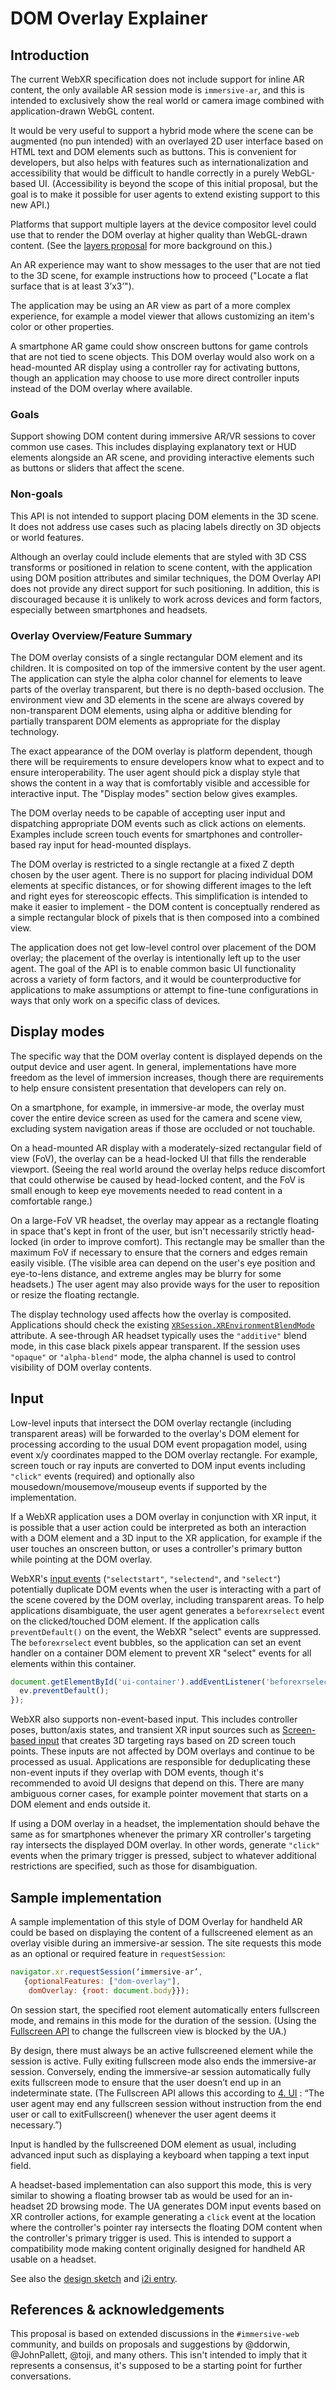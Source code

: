 # **DOM Overlay Explainer**

## Introduction

The current WebXR specification does not include support for inline AR content, the only available AR session mode is `immersive-ar`, and this is intended to exclusively show the real world or camera image combined with application-drawn WebGL content.

It would be very useful to support a hybrid mode where the scene can be augmented (no pun intended) with an overlayed 2D user interface based on HTML text and DOM elements such as buttons. This is convenient for developers, but also helps with features such as internationalization and accessibility that would be difficult to handle correctly in a purely WebGL-based UI. (Accessibility is beyond the scope of this initial proposal, but the goal is to make it possible for user agents to extend existing support to this new API.)

Platforms that support multiple layers at the device compositor level could use that to render the DOM overlay at higher quality than WebGL-drawn content. (See the [layers proposal](https://github.com/immersive-web/layers#why-layers-what-are-the-benefits) for more background on this.) 

An AR experience may want to show messages to the user that are not tied to the 3D scene, for example instructions how to proceed ("Locate a flat surface that is at least 3’x3’").

The application may be using an AR view as part of a more complex experience, for example a model viewer that allows customizing an item's color or other properties.

A smartphone AR game could show onscreen buttons for game controls that are not tied to scene objects. This DOM overlay would also work on a head-mounted AR display using a controller ray for activating buttons, though an application may choose to use more direct controller inputs instead of the DOM overlay where available.  


### Goals

Support showing DOM content during immersive AR/VR sessions to cover common use cases. This includes displaying explanatory text or HUD elements alongside an AR scene, and providing interactive elements such as buttons or sliders that affect the scene.


### Non-goals

This API is not intended to support placing DOM elements in the 3D scene. It does not address use cases such as placing labels directly on 3D objects or world features. 

Although an overlay could include elements that are styled with 3D CSS transforms or positioned in relation to scene content, with the application using DOM position attributes and similar techniques, the DOM Overlay API does not provide any direct support for such positioning. In addition, this is discouraged because it is unlikely to work across devices and form factors, especially between smartphones and headsets.


### Overlay Overview/Feature Summary

The DOM overlay consists of a single rectangular DOM element and its children. It is composited on top of the immersive content by the user agent. The application can style the alpha color channel for elements to leave parts of the overlay transparent, but there is no depth-based occlusion. The environment view and 3D elements in the scene are always covered by non-transparent DOM elements, using alpha or additive blending for partially transparent DOM elements as appropriate for the display technology.

The exact appearance of the DOM overlay is platform dependent, though there will be requirements to ensure developers know what to expect and to ensure interoperability. The user agent should pick a display style that shows the content in a way that is comfortably visible and accessible for interactive input. The "Display modes" section below gives examples.

The DOM overlay needs to be capable of accepting user input and dispatching appropriate DOM events such as click actions on elements. Examples include screen touch events for smartphones and controller-based ray input for head-mounted displays.

The DOM overlay is restricted to a single rectangle at a fixed Z depth chosen by the user agent. There is no support for placing individual DOM elements at specific distances, or for showing different images to the left and right eyes for stereoscopic effects. This simplification is intended to make it easier to implement - the DOM content is conceptually rendered as a simple rectangular block of pixels that is then composed into a combined view.

The application does not get low-level control over placement of the DOM overlay; the placement of the overlay is intentionally left up to the user agent. The goal of the API is to enable common basic UI functionality across a variety of form factors, and it would be counterproductive for applications to make assumptions or attempt to fine-tune configurations in ways that only work on a specific class of devices.


## Display modes

The specific way that the DOM overlay content is displayed depends on the output device and user agent. In general, implementations have more freedom as the level of immersion increases, though there are requirements to help ensure consistent presentation that developers can rely on.

On a smartphone, for example, in immersive-ar mode, the overlay must cover the entire device screen as used for the camera and scene view, excluding system navigation areas if those are occluded or not touchable.

On a head-mounted AR display with a moderately-sized rectangular field of view (FoV), the overlay can be a head-locked UI that fills the renderable viewport. (Seeing the real world around the overlay helps reduce discomfort that could otherwise be caused by head-locked content, and the FoV is small enough to keep eye movements needed to read content in a comfortable range.)

On a large-FoV VR headset, the overlay may appear as a rectangle floating in space that's kept in front of the user, but isn't necessarily strictly head-locked (in order to improve comfort). This rectangle may be smaller than the maximum FoV if necessary to ensure that the corners and edges remain easily visible. (The visible area can depend on the user's eye position and eye-to-lens distance, and extreme angles may be blurry for some headsets.) The user agent may also provide ways for the user to reposition or resize the floating rectangle.

The display technology used affects how the overlay is composited. Applications should check the existing <code>[XRSession.XREnvironmentBlendMode](https://immersive-web.github.io/webxr/#xrsession-interface)</code> attribute. A see-through AR headset typically uses the <code>"additive"</code> blend mode, in this case black pixels appear transparent. If the session uses <code>"opaque"</code> or <code>"alpha-blend"</code> mode, the alpha channel is used to control visibility of DOM overlay contents.


## Input

Low-level inputs that intersect the DOM overlay rectangle (including transparent areas) will be forwarded to the overlay's DOM element for processing according to the usual DOM event propagation model, using event x/y coordinates mapped to the DOM overlay rectangle. For example, screen touch or ray inputs are converted to DOM input events including `"click"` events (required) and optionally also mousedown/mousemove/mouseup events if supported by the implementation.

If a WebXR application uses a DOM overlay in conjunction with XR input, it is possible that a user action could be interpreted as both an interaction with a DOM element and a 3D input to the XR application, for example if the user touches an onscreen button, or uses a controller's primary button while pointing at the DOM overlay.

WebXR's [input events](https://github.com/immersive-web/webxr/blob/master/input-explainer.md#input-events) (`"selectstart"`, `"selectend"`, and `"select"`) potentially duplicate DOM events when the user is interacting with a part of the scene covered by the DOM overlay, including transparent areas. To help applications disambiguate, the user agent generates a `beforexrselect` event on the clicked/touched DOM element. If the application calls `preventDefault()` on the event, the WebXR "select" events are suppressed. The `beforexrselect` event bubbles, so the application can set an event handler on a container DOM element to prevent XR "select" events for all elements within this container.

```js
document.getElementById('ui-container').addEventListener('beforexrselect', (ev) => {
  ev.preventDefault();
});
```

WebXR also supports non-event-based input. This includes controller poses, button/axis states, and transient XR input sources such as [Screen-based input](https://github.com/immersive-web/webxr/blob/master/input-explainer.md#screen) that creates 3D targeting rays based on 2D screen touch points. These inputs are not affected by DOM overlays and continue to be processed as usual. Applications are responsible for deduplicating these non-event inputs if they overlap with DOM events, though it's recommended to avoid UI designs that depend on this. There are many ambiguous corner cases, for example pointer movement that starts on a DOM element and ends outside it.

If using a DOM overlay in a headset, the implementation should behave the same as for smartphones whenever the primary XR controller's targeting ray intersects the displayed DOM overlay. In other words, generate `"click"` events when the primary trigger is pressed, subject to whatever additional restrictions are specified, such as those for disambiguation.

## Sample implementation

A sample implementation of this style of DOM Overlay for handheld AR could be based on displaying the content of a fullscreened element as an overlay visible during an immersive-ar session. The site requests this mode as an optional or required feature in `requestSession`:

```js
navigator.xr.requestSession(‘immersive-ar’,
   {optionalFeatures: ["dom-overlay"],
    domOverlay: {root: document.body}});
```

On session start, the specified root element automatically enters fullscreen mode, and remains in this mode for the duration of the session. (Using the [Fullscreen API](https://fullscreen.spec.whatwg.org/) to change the fullscreen view is blocked by the UA.)

By design, there must always be an active fullscreened element while the session is active. Fully exiting fullscreen mode also ends the immersive-ar session. Conversely, ending the immersive-ar session automatically fully exits fullscreen mode to ensure that the user doesn’t end up in an indeterminate state. (The Fullscreen API allows this according to [4. UI](https://fullscreen.spec.whatwg.org/#ui) : “The user agent may end any fullscreen session without instruction from the end user or call to exitFullscreen() whenever the user agent deems it necessary.”)

Input is handled by the fullscreened DOM element as usual, including advanced input such as displaying a keyboard when tapping a text input field.

A headset-based implementation can also support this mode, this is very similar to showing a floating browser tab as would be used for an in-headset 2D browsing mode. The UA generates DOM input events based on XR controller actions, for example generating a `click` event at the location where the controller's pointer ray intersects the floating DOM content when the controller's primary trigger is used. This is intended to support a compatibility mode making content originally designed for handheld AR usable on a headset.

See also the [design sketch](http://docs/document/d/e/2PACX-1vRpXB5wX1R1QRzniysT5J1LhLQXAE5OMPX0kQiY-ozv8LsdsP22nf3mDyV6F8G92O_m0qAWMswLqOHT/pub) and [i2i entry](https://www.chromestatus.com/feature/6048666307526656).

## References & acknowledgements

This proposal is based on extended discussions in the `#immersive-web` community, and builds on proposals and suggestions by @ddorwin, @JohnPallett, @toji, and many others. This isn't intended to imply that it represents a consensus, it's supposed to be a starting point for further conversations.

